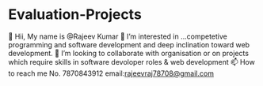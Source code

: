 # Evaluation-Projects
👋 Hii, My name is @Rajeev Kumar
👀 I’m interested in ...competetive programming and software development and deep inclination toward web development.
💞️ I’m looking to collaborate with organisation or on projects which require skills in software devoloper roles & web development
📫 How to reach me No. 7870843912 email:rajeevraj78708@gmail.com
